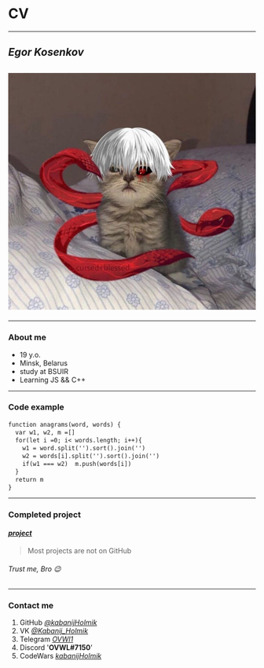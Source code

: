 # **CV**
-----


## ***Egor Kosenkov***

![image](img/ava.jpg)
-----
-----

### **About me**
- 19 y.o.
- Minsk, Belarus
- study at BSUIR
- Learning JS && C++

----

### **Code example**
```
function anagrams(word, words) {
  var w1, w2, m =[]
  for(let i =0; i< words.length; i++){
    w1 = word.split('').sort().join('')
    w2 = words[i].split('').sort().join('')
    if(w1 === w2)  m.push(words[i])
  }
  return m
}
```
----
### **Completed project**

#### _[project](https://github.com/kabanijHolmik/Lab1)_

>Most projects are not on GitHub
###### Trust me, Bro :wink:

-----
### **Contact me**
1. GitHub _[@kabanijHolmik](https://github.com/kabanijHolmik)_
2. VK _[@Kabanij_Holmik](https://vk.com/kabanij_holmik)_
3. Telegram _[OVWl1](https://t.me/OWVl1)_
4. Discord '**OVWL#7150**'
5. CodeWars _[kabanijHolmik](https://www.codewars.com/users/kabanijHolmik)_



